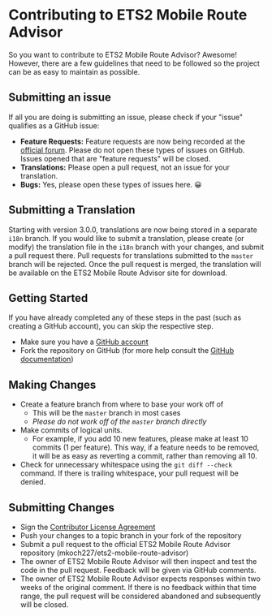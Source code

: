 # Contributing to ETS2 Mobile Route Advisor
So you want to contribute to ETS2 Mobile Route Advisor? Awesome! However, there are a few guidelines that need to be followed so the project can be as easy to maintain as possible.

## Submitting an issue
If all you are doing is submitting an issue, please check if your "issue" qualifies as a GitHub issue:
 - **Feature Requests:** Feature requests are now being recorded at the [official forum](http://forum.scssoft.com/viewtopic.php?f=34&t=178742). Please do not open these types of issues on GitHub. Issues opened that are "feature requests" will be closed.
 - **Translations:** Please open a pull request, not an issue for your translation.
 - **Bugs:** Yes, please open these types of issues here. :grinning:

## Submitting a Translation
Starting with version 3.0.0, translations are now being stored in a separate `i18n` branch.  If you would like to submit a translation, please create (or modify) the translation file in the `i18n` branch with your changes, and submit a pull request there.  Pull requests for translations submitted to the `master` branch will be rejected.  Once the pull request is merged, the translation will be available on the ETS2 Mobile Route Advisor site for download.

## Getting Started
If you have already completed any of these steps in the past (such as creating a GitHub account), you can skip the respective step.
 - Make sure you have a [GitHub account](http://github.com/signup/free)
 - Fork the repository on GitHub (for more help consult the [GitHub documentation](https://help.github.com/articles/fork-a-repo/))

## Making Changes
 - Create a feature branch from where to base your work off of
   - This will be the `master` branch in most cases
   - *Please do not work off of the `master` branch directly*
 - Make commits of logical units.
   - For example, if you add 10 new features, please make at least 10 commits (1 per feature). This way, if a feature needs to be removed, it will be as easy as reverting a commit, rather than removing all 10.
 - Check for unnecessary whitespace using the `git diff --check` command. If there is trailing whitespace, your pull request will be denied.

## Submitting Changes
 - Sign the [Contributor License Agreement](https://www.clahub.com/agreements/mkoch227/ets2-mobile-route-advisor)
 - Push your changes to a topic branch in your fork of the repository
 - Submit a pull request to the official ETS2 Mobile Route Advisor repository (mkoch227/ets2-mobile-route-advisor)
 - The owner of ETS2 Mobile Route Advisor will then inspect and test the code in the pull request.  Feedback will be given via GitHub comments.
 - The owner of ETS2 Mobile Route Advisor expects responses within two weeks of the original comment. If there is no feedback within that time range, the pull request will be considered abandoned and subsequently will be closed.
